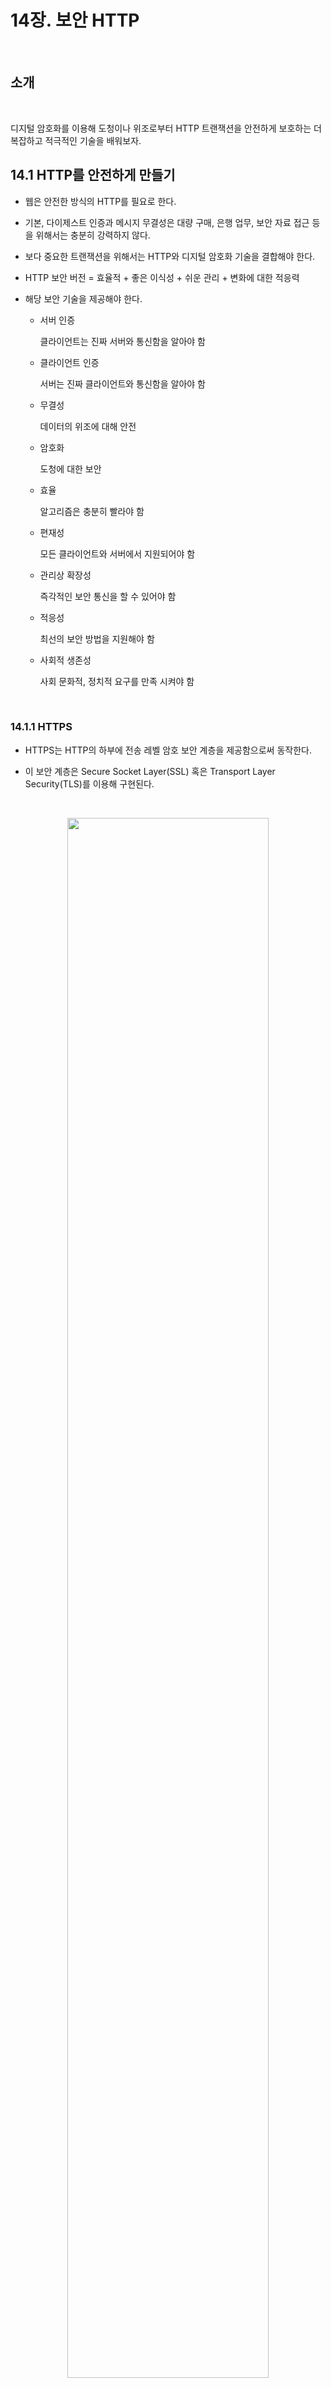 # 14장. 보안 HTTP

<br>

## 소개

<br>

디지털 암호화를 이용해 도청이나 위조로부터 HTTP 트랜잭션을 안전하게 보호하는 더 복잡하고 적극적인 기술을 배워보자.

## 14.1 HTTP를 안전하게 만들기

- 웹은 안전한 방식의 HTTP를 필요로 한다.

- 기본, 다이제스트 인증과 메시지 무결성은 대량 구매, 은행 업무, 보안 자료 접근 등을 위해서는 충분히 강력하지 않다.

- 보다 중요한 트랜잭션을 위해서는 HTTP와 디지털 암호화 기술을 결합해야 한다.

- HTTP 보안 버전 = 효율적 + 좋은 이식성 + 쉬운 관리 + 변화에 대한 적응력

- 해당 보안 기술을 제공해야 한다.

  - 서버 인증
      
      클라이언트는 진짜 서버와 통신함을 알아야 함

  - 클라이언트 인증
      
      서버는 진짜 클라이언트와 통신함을 알아야 함

  - 무결성
      
      데이터의 위조에 대해 안전

  - 암호화

      도청에 대한 보안

  - 효율

      알고리즘은 충분히 빨라야 함

  - 편재성

      모든 클라이언트와 서버에서 지원되어야 함

  - 관리상 확장성

      즉각적인 보안 통신을 할 수 있어야 함

  - 적응성

      최선의 보안 방법을 지원해야 함

  - 사회적 생존성

      사회 문화적, 정치적 요구를 만족 시켜야 함

<br>

### 14.1.1 HTTPS

- HTTPS는 HTTP의 하부에 전송 레벨 암호 보안 계층을 제공함으로써 동작한다.

- 이 보안 계층은 Secure Socket Layer(SSL) 혹은 Transport Layer Security(TLS)를 이용해 구현된다.

<br>

<p align="center"><img src="../images/14_1.png" width="80%"></p>

<br>

- 인코딩 및 디코딩 작업은 대부분 SSL 라이브러리 안에서 일어나기 때문에 프로토콜을 처리하는 로직을 크게 변경할 필요가 없다.

- 대부분의 경우 TCP 입/출력 호출을 SSL 호출로 대체하고 보안 정보를 설정하고 관리하기 위한 호출들을 추가하기만 하면 된다.

## 14.2 디지털 암호학

### 14.2.1 비밀 코드의 기술과 과학

- 암호법은 메시지를 암호화 하는 것 뿐만 아니라, 메시지의 변조를 방지하기 위해 사용할 수도 있다.

<br>

### 14.2.2 암호(cipher)

- 암호는 메시지를 인코딩하고, 이후 비밀 메시지를 디코딩하는 방법이다.

- 암호 매개변수를 키라고 부르며, 디코딩 과정을 동작시키려면 올바른 키를 암호 기계에 입력할 필요가 있다.

- 오늘날 대부분의 암호 알고리즘은 키를 사용한다.

<br>

<p align="center"><img src="../images/14_2.png" width="80%"></p>

<br>

## 14.3 대칭키 암호법

- 대칭키 암호법은 인코딩할 때 사용하는 키와 디코딩할 때 사용하는 키가 같다.

- 발송자와 수신자가 똑같은 비밀키를 공유한다.

- 잘 알려진 대칭키 암호 알고리즘으로는 DES, RC2, RC4 ...

### 14.3.1 키 길이와 열거 공격

- 무차별로 모든 키 값을 대입해보는 공격을 열거 공격이라고 한다.

- 128비트 키를 열거 공격으로 알아내기 위해서는 엄청나게 오랜 시간이 소요된다.

<br>

<p align="center"><img src="../images/14_4.webp" width="80%"></p>

<br>


<br>

### 14.3.2 공유키 발급하기

- 대칭키 암호의 단점 중 하나는 발송자와 수신자가 서로 대화하려면 둘 다 공유키를 가져야 한다는 것이다.

<br>

## 14.4 공개키 암호법

- 공개키 암호법은 두개의 비대칭 키를 사용한다. 인코딩 키는 모두에게 공개되어 있다.(그래서 공개키)

- 모든 사람이 X에게 보내는 메시지를 같은 키로 인코딩 할 수 있지만, X를 제외한 누구도 그 메시지를 디코딩할 수 없다.

<br>

<p align="center"><img src="../images/14_3.png" width="80%"></p>

<br>

- 공개키 암호화 기술은 보안 프로토콜을 모든 컴퓨터 사용자에게 적용하는 것을 가능하게 했다.

<br>

### 14.4.1 RSA

- 공개키, 암호문의 일부, 메시지와 그것을 암호화한 암호문이 주어져도 개인 키를 계산할 수 없다는 것을 확신 시켜주는 공개키 암호 체계 중 하나는 RSA 알고리즘이다.

<br>

### 14.4.2 혼성 암호 체계와 세션 키

- 공개키 암호는 계산이 느리다. 그래서 실제로는 대칭과 비대칭 방식을 섞은 것이 쓰인다.

- 예를 들어, 노드들 사이에 안전한 의사 소통 채널을 만들 때에는 공개 키 암호를 사용하고, 이렇게 만들어진 안전한 채널을 통해 임시의 무작위 대칭키를 생성하고 교환하여 이후의 나머지 데이터를 암호화 할 때는 빠른 대칭 키를 사용한다.

## 14.5 디지털 서명

- 암호 체계는 누가 메시지를 썼는지, 위조되지 않았는지를 증명하는 데 이용될 수 있다.

### 14.5.1 서명은 암호 체크섬이다

- 디지털 서명은 메시지에 붙어있는 특별한 암호 체크섬이다.

- 체크섬이란 나열된 데이터를 더하여 체크섬 숫자를 얻고, 정해진 비트수의 모듈라로 정해진 비트수로 재구성 한다.

- 디지털 서명의 두가지 이점

    - 서명은 메시지를 작성한 저자가 누군지 알려준다.
  
        저자는 저자의 극비 개인 키를 갖고 있기 때문에, 오직 저자만이 이 체크섬을 계산할 수 있다. 그래서 체크섬은 저자의 개인 서명(signature)처럼 동작한다.

    - 서명은 메시지 위조를 방지한다.
 
        송신 중인 메시지를 수정하면 체크섬은 더이상 맞지 않는다. 또 체크섬은 저자의 비밀 개인 키와 관련되어 침입자는 위조된 메시지에 대해 올바른 체크섬을 날조할 수 없다.
    
<br>

- 디지털 서명은 보통 비대칭 공개키에 의해 생성된다.
  
- 개인 키는 오직 소유자만이 알고 있기에 개인키는 지문처럼 사용된다.

<br>

<p align="center"><img src="../images/14_5.png" width="80%"></p>

<br>

1. 노드 A는 가변 길이 메시지를 정제하여 고정된 길이의 요약(digest)로 만듦
   
2. 노드 A는 그 요약에, 사용자의 개인 키를 매개변수로 하는 '서명' 함수를 적용해서 서명과 메시지를 노드 B에 전송

3. 메시지를 받은 노드 B는 공개키를 이용한 역함수를 적용하여 서명을 검사 

4. 이 결과가 노드 B가 갖고 있는 버전의 요약과 일치하지 않는다면, 메시지는 송신 중에 위조되었거나 발송자가 노드 A가 보낸 메시지가 아닌 것.


## 14.6 디지털 인증서

- 디지털 인증서는 신뢰할 수 있는 기관으로부터 보증받은 사용자나 회사에 대한 정보를 담고 있다.

### 14.6.1 인증서의 내부

- 인증서는 다음 내용을 담고 있다.

    대상의 이름(사람, 서버, 조직 등)

    유효 기간

    인증서 발급자(누가 이 인증서를 보증하는지)
    
    인증서 발급자의 디지털 서명

- 추가적으로 보통 대상의 공개키도 담고 있다. 누구나 디지털 인증서를 만들 수 있지만, 그 인증서를 개인 키로 서명할 수 있는 서명 권한을 얻을 수 있는 건 아니다.

<br>

<p align="center"><img src="../images/14_6.png" width="80%"></p>

<br>

### 14.6.2 X.509 v3 인증서

- 디지털 인증서에 대한 단일 표준이 없지만 X.509라 부르는 표준화된 서식에 저장하고 있다.

<br>

### 14.6.3 서버 인증을 위해 인증서 사용하기

1. 사용자가 HTTPS를 통한 안전한 웹 트랜잭션을 시작할 때, 최신 브라우저는 자동으로 접속한 서버에서 디지털 인증서를 가져온다.

2. 만약 서버가 인증서를 갖고 있지 않다면, 보안 커넥션은 실패한다.
 
- <서버 인증서가 포함하는 필드>

    웹 사이트의 이름과 호스트 명

    웹 사이트의 공개키

    서명 기관의 이름

    서명 기관의 서명

3. 브라우저가 인증서를 받으면, 서명 기관을 검사한다.
  
4. 만약 그 기관이 공공이 신뢰할만한 서명 기관이라면 브라우저는 그것의 공개키를 이미 알고 있을 것이다.(보통 브라우저에 여러 서명 기관의 인증서가 미리 설치된 상태)

5. 만약 서명 기관이 모르는 곳이라면, 서명 기관을 신뢰하는지 확인하기 위한 대화상자를 보여준다.

<br>

## 14.7 HTTPS의 세부사항

- HTTPS는 HTTP 프로토콜에 대칭, 비대칭 인증서 기반 암호 기법의 강력한 집합을 결합한 것이다.

### 14.7.1 HTTPS 개요

<br>

<p align="center"><img src="../images/14_7.png" width="80%"></p>

<br>

- 암호화되지 않은 HTTP 메시지를 TCP를 통해 인터넷 곳곳으로 보내는 대신에 HTTPS는 먼저 그것을 암호화하는 보안 계층으로 보낸다.

<br>

### 14.7.2 HTTPS 스킴

<br>

<p align="center"><img src="../images/14_9.png" width="80%"></p>

<br>

- HTTP가 아닌 HTTPS로 연결한다는 것을 알리기 위해 기본적으로 443 포트를 사용한다.

- SSL 트래픽은 바이너리 프로토콜이기 때문에, 바이너리 SSL 트래픽을 전송하여 HTTP와는 완전히 다르다.

<br>

### 14.7.3 보안 전송 셋업

<br>

<p align="center"><img src="../images/14_8.png" width="80%"></p>

<br>

### 14.7.4 SSL 핸드셰이크

<br>

<p align="center"><img src="../images/14_10.png" width="80%"></p>

<br>

- 핸드셰이크에서는 다음과 같은 일이 일어난다

    프로토콜 버전 번호 교환

    양쪽이 알고 있는 암호 선택
    
    양쪽의 신원을 인증
    
    채널을 암호화하기 위한 임시 세션 키 생성

<br>

### 14.7.5 서버 인증서

- 보안 HTTPS 트랜잭션은 항상 서버 인증서를 요구한다.

- 그 조직이 맞는지, 얼마나 신뢰할 수 있는지 확인하기 위해서이다.

<br>

### 14.7.6 사이트 인증서 검사

- 웹 서버 인증서 검사를 위한 알고리즘의 수행 단계

    - 날짜 검사
    
        유효한지? 만료되었거나 활성화되지 않았는지?
    
    - 서명자 신뢰도 검사
    
        인증서에도 수준이 있다. 목적에 부합하는 신뢰도를 갖는지 검사한다.
    
    - 서명 검사
    
        공개키로 인코딩해서 비교한다.
    
    - 사이트 신원 검사
    
        호스트의 도메인이 인증서에 적힌 도메인과 같은지 검사한다.
        다른 이가 인증서를 복사해서 사용하는 것을 방지한다.

<br>

### 14.7.7 가상 호스팅과 인증서
 
- 가상 호스팅을 사용하는 경우 (와일드카드를 사용한) 도메인이 일치하지 않을 수 있다.

- 원서버가 보안 트랜잭션을 요구하는 유저들을 모두 리다이렉트 시키는 방법을 사용할 수 있다.

<br>

## 14.8 진짜 HTTPS 클라이언트

- OpenSSL

    OpenSSL은 SSL과 TLS의 가장 인기 있는 오픈 소스 구현이다.

## 14.9 프락시를 통한 보안 트래픽 터널링

- 많은 회사가 기업 네트워크와 공공 인터넷을 잇는 경계에 보안을 위한 프락시를 설치한다.

- 프락시는 방화벽 라우터가 HTTP 트래픽의 교환을 허락한 유일한 장치이며, 바이러스 검사나 기타 콘텐츠 제어를 수행할 것이다.

<br>

- HTTPS를 사용하게 되면 TCP 레이어에 가기 전에 HTTP 메시지가 암호화 된다.

- 프락시들이 받은 트래픽은 HTTPS 트래픽으로, HTTP 헤더를 읽을 수가 없게 된다.

- 프락시는 어디에 요청을 보내야 하는가?
  
- HTTPS가 프록시와도 잘 동작할 수 있게 하기 위해, 클라이언트가 프록시에게 어디에 접속하려고 하는지 말해주는 방법을 약간 수정해야 한다.

<br>
  
- 인기 있는 기법 중 하나가 HTTPS SSL 터널링 프로토콜이다.

- `HTTPS SSL 터널링 프로토콜`

    클라이언트는 먼저 프록시에게 자신이 연결하고자 하는 안전한 호스트와 포트를 말해줌
    
    클라이언트는 이 내용을 프록시가 읽을 수 있도록 암호화가 시작되기 전의 평문으로 말해줌
    
    이를 위해 CONNECT 메서드를 이용해서 평문으로 된 endpoint 정보를 전송하고 이후 클라이언트와 서버 사이에 데이터가 direct로 오갈 수 있는 터널을 만듦

    <br>

    <p align="center"><img src="../images/14_11.png" width="50%"></p>

    <p align="center"><img src="../images/14_12.png" width="50%"></p>

    <br>